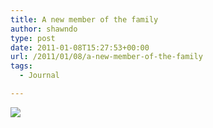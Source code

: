 ```yaml
---
title: A new member of the family
author: shawndo
type: post
date: 2011-01-08T15:27:53+00:00
url: /2011/01/08/a-new-member-of-the-family
tags:
  - Journal

---
```

![](/images/2011/01/DSC2827.jpg)
